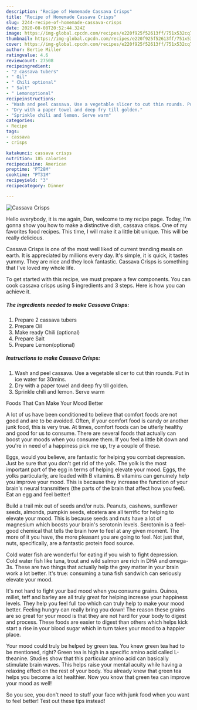 ```yaml
---
description: "Recipe of Homemade Cassava Crisps"
title: "Recipe of Homemade Cassava Crisps"
slug: 2244-recipe-of-homemade-cassava-crisps
date: 2020-08-08T20:52:44.324Z
image: https://img-global.cpcdn.com/recipes/e220f925f52613ff/751x532cq70/cassava-crisps-recipe-main-photo.jpg
thumbnail: https://img-global.cpcdn.com/recipes/e220f925f52613ff/751x532cq70/cassava-crisps-recipe-main-photo.jpg
cover: https://img-global.cpcdn.com/recipes/e220f925f52613ff/751x532cq70/cassava-crisps-recipe-main-photo.jpg
author: Bertie Miller
ratingvalue: 4.6
reviewcount: 27508
recipeingredient:
- "2 cassava tubers"
- " Oil"
- " Chili optional"
- " Salt"
- " Lemonoptional"
recipeinstructions:
- "Wash and peel cassava. Use a vegetable slicer to cut thin rounds. Put in ice water for 30mins."
- "Dry with a paper towel and deep fry till golden."
- "Sprinkle chili and lemon. Serve warm"
categories:
- Recipe
tags:
- cassava
- crisps

katakunci: cassava crisps 
nutrition: 185 calories
recipecuisine: American
preptime: "PT28M"
cooktime: "PT31M"
recipeyield: "3"
recipecategory: Dinner

---
```



![Cassava Crisps](https://img-global.cpcdn.com/recipes/e220f925f52613ff/751x532cq70/cassava-crisps-recipe-main-photo.jpg)

Hello everybody, it is me again, Dan, welcome to my recipe page. Today, I'm gonna show you how to make a distinctive dish, cassava crisps. One of my favorites food recipes. This time, I will make it a little bit unique. This will be really delicious.



Cassava Crisps is one of the most well liked of current trending meals on earth. It is appreciated by millions every day. It's simple, it is quick, it tastes yummy. They are nice and they look fantastic. Cassava Crisps is something that I've loved my whole life.


To get started with this recipe, we must prepare a few components. You can cook cassava crisps using 5 ingredients and 3 steps. Here is how you can achieve it.

<!--inarticleads1-->

##### The ingredients needed to make Cassava Crisps:

1. Prepare 2 cassava tubers
1. Prepare  Oil
1. Make ready  Chili (optional)
1. Prepare  Salt
1. Prepare  Lemon(optional)




<!--inarticleads2-->

##### Instructions to make Cassava Crisps:

1. Wash and peel cassava. Use a vegetable slicer to cut thin rounds. Put in ice water for 30mins.
1. Dry with a paper towel and deep fry till golden.
1. Sprinkle chili and lemon. Serve warm




Foods That Can Make Your Mood Better


A lot of us have been conditioned to believe that comfort foods are not good and are to be avoided. Often, if your comfort food is candy or another junk food, this is very true. At times, comfort foods can be utterly healthy and good for us to consume. There are several foods that actually can boost your moods when you consume them. If you feel a little bit down and you're in need of a happiness pick me up, try a couple of these.

Eggs, would you believe, are fantastic for helping you combat depression. Just be sure that you don't get rid of the yolk. The yolk is the most important part of the egg in terms of helping elevate your mood. Eggs, the yolks particularly, are loaded with B vitamins. B vitamins can genuinely help you improve your mood. This is because they increase the function of your brain's neural transmitters (the parts of the brain that affect how you feel). Eat an egg and feel better!

Build a trail mix out of seeds and/or nuts. Peanuts, cashews, sunflower seeds, almonds, pumpkin seeds, etcetera are all terrific for helping to elevate your mood. This is because seeds and nuts have a lot of magnesium which boosts your brain's serotonin levels. Serotonin is a feel-good chemical that tells the brain how to feel at any given moment. The more of it you have, the more pleasant you are going to feel. Not just that, nuts, specifically, are a fantastic protein food source.

Cold water fish are wonderful for eating if you wish to fight depression. Cold water fish like tuna, trout and wild salmon are rich in DHA and omega-3s. These are two things that actually help the grey matter in your brain work a lot better. It's true: consuming a tuna fish sandwich can seriously elevate your mood. 

It's not hard to fight your bad mood when you consume grains. Quinoa, millet, teff and barley are all truly great for helping increase your happiness levels. They help you feel full too which can truly help to make your mood better. Feeling hungry can really bring you down! The reason these grains are so great for your mood is that they are not hard for your body to digest and process. These foods are easier to digest than others which helps kick start a rise in your blood sugar which in turn takes your mood to a happier place.

Your mood could truly be helped by green tea. You knew green tea had to be mentioned, right? Green tea is high in a specific amino acid called L-theanine. Studies show that this particular amino acid can basically stimulate brain waves. This helps raise your mental acuity while having a relaxing effect on the rest of your body. You already knew that green tea helps you become a lot healthier. Now you know that green tea can improve your mood as well!

So you see, you don't need to stuff your face with junk food when you want to feel better! Test out  these tips  instead!

